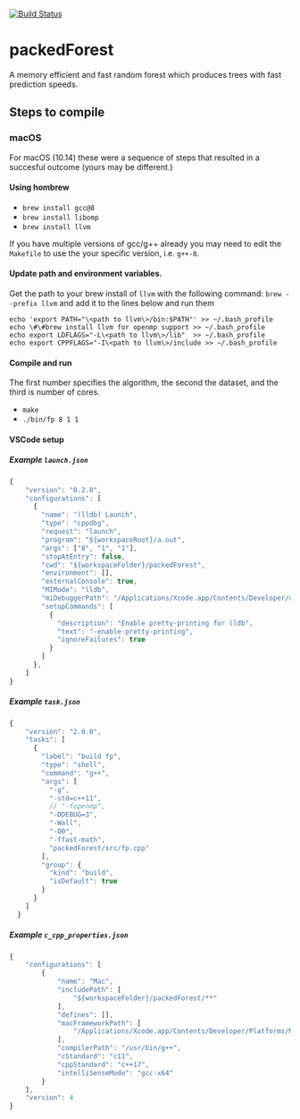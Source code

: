 [![Build Status](https://travis-ci.org/neurodata/packedForest.svg?branch=master)](https://travis-ci.org/neurodata/packedForest)

# packedForest
A memory efficient and fast random forest which produces trees with fast prediction speeds.


## Steps to compile

### macOS

For macOS (10.14) these were a sequence of steps that resulted in a
succesful outcome (yours may be different.) 

#### Using hombrew

- `brew install gcc@8`
- `brew install libomp`
- `brew install llvm`

If you have multiple versions of gcc/g++ already you may need to edit
the `Makefile` to use the your specific version, i.e. `g++-8`.

#### Update path and environment variables.

Get the path to your brew install of `llvm` with the following command:
`brew --prefix llvm` and add it to the lines below and run them

```
echo 'export PATH="\<path to llvm\>/bin:$PATH"' >> ~/.bash_profile
echo \#\#brew install llvm for openmp support >> ~/.bash_profile
echo export LDFLAGS="-L\<path to llvm\>/lib"  >> ~/.bash_profile
echo export CPPFLAGS="-I\<path to llvm\>/include >> ~/.bash_profile
```

#### Compile and run

The first number specifies the algorithm, the second the dataset, and
the third is number of cores.
- `make`
- `./bin/fp 8 1 1` 

#### VSCode setup

##### Example `launch.json`

```js
{
    "version": "0.2.0",
    "configurations": [
      {
        "name": "(lldb) Launch",
        "type": "cppdbg",
        "request": "launch",
        "program": "${workspaceRoot}/a.out",
        "args": ["8", "1", "1"],
        "stopAtEntry": false,
        "cwd": "${workspaceFolder}/packedForest",
        "environment": [],
        "externalConsole": true,
        "MIMode": "lldb",
        "miDebuggerPath": "/Applications/Xcode.app/Contents/Developer/usr/bin/lldb-mi",
        "setupCommands": [
          {
            "description": "Enable pretty-printing for lldb",
            "text": "-enable-pretty-printing",
            "ignoreFailures": true
          }
        ]
      },
    ]
}
```

##### Example `task.json`

```js
{
    "version": "2.0.0",
    "tasks": [
      {
        "label": "build fp",
        "type": "shell",
        "command": "g++",
        "args": [
          "-g",
          "-std=c++11",
          // "-fopenmp",
          "-DDEBUG=3",
          "-Wall",
          "-O0",
          "-ffast-math",
          "packedForest/src/fp.cpp"
        ],
        "group": {
          "kind": "build",
          "isDefault": true
        }
      }
    ]
  }
```



##### Example `c_cpp_properties.json`

```js
{
    "configurations": [
        {
            "name": "Mac",
            "includePath": [
                "${workspaceFolder}/packedForest/**"
            ],
            "defines": [],
            "macFrameworkPath": [
                "/Applications/Xcode.app/Contents/Developer/Platforms/MacOSX.platform/Developer/SDKs/MacOSX10.14.sdk/System/Library/Frameworks"
            ],
            "compilerPath": "/usr/bin/g++",
            "cStandard": "c11",
            "cppStandard": "c++17",
            "intelliSenseMode": "gcc-x64"
        }
    ],
    "version": 4
}
```
